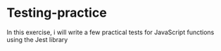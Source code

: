 # Testing-practice
In this exercise, i will write a few practical tests for JavaScript functions using the Jest library
